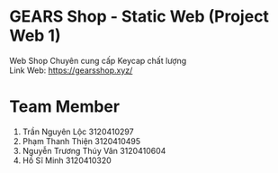 # GEARS Shop - Static Web (Project Web 1)
Web Shop Chuyên cung cấp Keycap chất lượng<br>
Link Web: https://gearsshop.xyz/


# Team Member
1. Trần Nguyên Lộc 3120410297
2. Phạm Thanh Thiện 3120410495
3. Nguyễn Trương Thúy Vân 3120410604
4. Hồ Sĩ Minh 3120410320